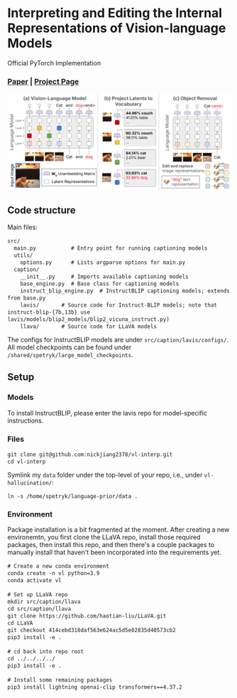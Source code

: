 # Interpreting and Editing the Internal Representations of Vision-language Models
Official PyTorch Implementation

### [Paper](https://arxiv.org/) | [Project Page]()


![Teaser](images/teaser.png)

## Code structure

Main files:
```
src/
  main.py           # Entry point for running captioning models
  utils/
    options.py      # Lists argparse options for main.py
  caption/
    __init__.py     # Imports available captioning models
    base_engine.py  # Base class for captioning models
    instruct_blip_engine.py  # InstructBLIP captioning models; extends from base.py
    lavis/       # Source code for Instruct-BLIP models; note that instruct-blip-{7b,13b} use lavis/models/blip2_models/blip2_vicuna_instruct.py)
    llava/       # Source code for LLaVA models
```

The configs for InstructBLIP models are under `src/caption/lavis/configs/`. All model checkpoints can be found under `/shared/spetryk/large_model_checkpoints`.


## Setup

### Models
To install InstructBLIP, please enter the lavis repo for model-specific instructions.

### Files
```
git clone git@github.com:nickjiang2378/vl-interp.git
cd vl-interp
```

Symlink my `data` folder under the top-level of your repo, i.e., under `vl-hallucination/`:
```
ln -s /home/spetryk/language-prior/data .
```

### Environment

Package installation is a bit fragmented at the moment. After creating a new environemtn, you first clone the LLaVA repo, install those required packages, then install this repo, and then there's a couple packages to manually install that haven't been incorporated into the requirements yet.
```
# Create a new conda environment
conda create -n vl python=3.9
conda activate vl

# Set up LLaVA repo
mkdir src/caption/llava
cd src/caption/llava
git clone https://github.com/haotian-liu/LLaVA.git
cd LLaVA
git checkout 414cebd318daf563e624ac5d5e02835d40573cb2
pip3 install -e .

# cd back into repo root
cd ../../../../
pip3 install -e .

# Install some remaining packages
pip3 install lightning openai-clip transformers==4.37.2
```


